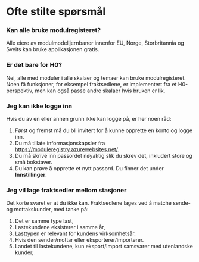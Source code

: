 ﻿# Ofte stilte spørsmål
### Kan alle bruke modulregisteret?
Alle eiere av modulmodelljernbaner innenfor EU, Norge, Storbritannia og Sveits
kan bruke applikasjonen gratis.

### Er det bare for H0?
Nei, alle med moduler i alle skalaer og temaer kan bruke modulregisteret.
Noen få funksjoner, for eksempel fraktsedlene, er implementert fra
et H0-perspektiv, men kan også passe andre skalaer hvis bruken er lik.

### Jeg kan ikke logge inn
Hvis du av en eller annen grunn ikke kan logge på, er her noen råd:
1. Først og fremst må du bli invitert for å kunne opprette en konto og logge inn.
2. Du må tillate informasjonskapsler fra https://moduleregistry.azurewebsites.net/.
3. Du må skrive inn passordet nøyaktig slik du skrev det, inkludert store og små bokstaver.
4. Du kan prøve å opprette et nytt passord. Du finner det under **Innstillinger**.

### Jeg vil lage fraktsedler mellom stasjoner
Det korte svaret er at du ikke kan.
Fraktsedlene lages ved å matche sende- og mottakskunder,
med tanke på:
1) Det er samme type last,
1) Lastekundene eksisterer i samme år,
1) Lasttypen er relevant for kundens virksomhetsår.
1) Hvis den sender/mottar eller eksporterer/importerer.
1) Landet til lastekundene, kun eksport/import samsvarer med utenlandske kunder,


